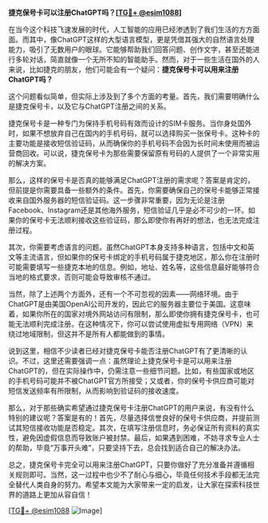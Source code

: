 **捷克保号卡可以注册ChatGPT吗？[[TG💪+ @esim1088](https://t.me/s/esim1088)]**

在当今这个科技飞速发展的时代，人工智能的应用已经渗透到了我们生活的方方面面。而其中，像ChatGPT这样的大型语言模型，更是凭借其强大的自然语言处理能力，吸引了无数用户的眼球。它能够帮助我们回答问题、创作文字，甚至还能进行多轮对话，简直就像一个无所不知的智能助手。然而，对于一些生活在国外的人来说，比如捷克的朋友，他们可能会有一个疑问：**捷克保号卡可以用来注册ChatGPT吗？**

这个问题看似简单，但实际上涉及到了多个方面的考量。首先，我们需要明确什么是捷克保号卡，以及它与ChatGPT注册之间的关系。

捷克保号卡是一种专门为保持手机号码有效而设计的SIM卡服务。当你身处国外时，如果不想放弃自己在国内的手机号码，就可以选择购买一张保号卡。这种卡的主要功能是接收短信验证码，从而确保你的手机号码不会因为长时间未使用而被运营商回收。可以说，捷克保号卡为那些需要保留原有号码的人提供了一个非常实用的解决方案。

那么，这样的保号卡是否真的能够满足ChatGPT注册的需求呢？答案是肯定的，但前提是你需要具备一些额外的条件。首先，你需要确保自己的保号卡能够正常接收来自国外服务器的短信验证码。这一步骤非常重要，因为无论是注册Facebook、Instagram还是其他海外服务，短信验证几乎是必不可少的一环。如果你的保号卡无法顺利接收这些验证码，那么即使你有再好的想法，也无法完成注册过程。

其次，你需要考虑语言的问题。虽然ChatGPT本身支持多种语言，包括中文和英文等主流语言，但如果你的保号卡绑定的手机号码属于捷克地区，那么你在注册时可能需要填写一些捷克本地的信息。例如，地址、姓名等，这些信息最好能够符合当地的格式要求，否则可能会导致审核不通过。

当然，除了上述两个方面外，还有一个不可忽视的因素——网络环境。由于ChatGPT是由美国OpenAI公司开发的，因此它的服务器主要位于美国。这意味着，如果你所在的国家对境外网站访问有限制，那么即使你拥有捷克保号卡，也可能无法顺利完成注册。在这种情况下，你可以尝试使用虚拟专用网络（VPN）来绕过地域限制，但这并不是所有人都能做到的事情。

说到这里，相信不少读者已经对捷克保号卡能否注册ChatGPT有了更清晰的认识。不过，这里还需要强调一点：虽然理论上捷克保号卡是可以用来注册ChatGPT的，但在实际操作中，仍需注意一些细节问题。比如，有些国家或地区的手机号码可能并不被ChatGPT官方所接受；又或者，你的保号卡供应商可能对短信发送频率有所限制，从而影响到验证码的接收速度。

那么，对于那些确实希望通过捷克保号卡注册ChatGPT的用户来说，有没有什么特别的建议呢？答案是有的！首先，尽量选择信誉良好的保号卡供应商，并提前测试其短信接收功能是否稳定。其次，在填写注册信息时，务必保证所有资料的真实性，避免因虚假信息而导致账户被封禁。最后，如果遇到困难，不妨寻求专业人士的帮助，毕竟“万事开头难”，只要坚持下去，总会找到适合自己的解决办法。

总之，捷克保号卡完全可以用来注册ChatGPT，只要你做好了充分准备并遵循相关规则即可。当然，这一过程中也少不了耐心与细心，毕竟任何技术手段都无法完全替代人类自身的努力。希望本文能为大家带来一定的启发，让大家在探索科技世界的道路上更加从容自信！

[[TG💪+ @esim1088](https://t.me/s/esim1088) ![Image](https://i.postimg.cc/4NQfJmqS/Snipaste-2025-05-13-00-14-12.png)]
